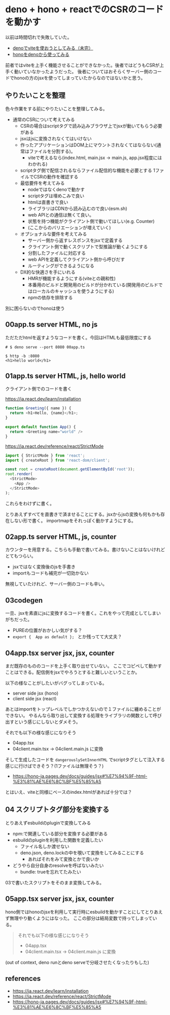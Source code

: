 # deno + hono + reactでのCSRのコードを動かす

以前は時間切れで失敗していた。

- [denoでviteを使おうとしてみる（未完）](https://gist.github.com/podhmo/cb9ac43bf2af99d32112c58c3267276a)
- [honoをdenoから使ってみる](https://gist.github.com/podhmo/b2f68ae38a21485da77cdf152e73a92a)

前者ではviteを上手く機能させることができなかった。後者ではどうもCSRが上手く動いていなかったようだった。
後者についてはおそらくサーバー側のコードでhonoの方のjsxを使ってしまっていたからなのではないかと思う。

## やりたいことを整理

色々作業をする前にやりたいことを整理してみる。

- 通常のCSRについて考えてみる
    - CSRの場合はscriptタグで読み込みブラウザ上でjsxが動いてもらう必要がある
    - jsxはjsに変換されなくてはいけない
    - 作ったアプリケーションはDOM上にマウントされなくてはならない(通常はファイルを分割する)。
        - viteで考えるなら(index.html, main.jsx -> main.js, app.jsx程度にはわかれる)
    - scriptタグ側で配信されるならファイル配信的な機能を必要とする
1ファイルでCSRの動作を確認する
    - 最低要件を考えてみる
        - nodeではなくdenoで動かす
        - scriptタグは埋めこみで良い
        - htmlは直書きで良い
        - ライブラリはCDNから読み込むので良い(esm.sh)
        - web APIとの通信は無くて良い。
        - 状態を持つ機能がクライアント側で動いてほしい(e.g. Counter)
        - (ここからのバリエーションが増えていく)
    - オプショナルな要件を考えてみる
        - サーバー側から返すレスポンスをjsxで定義する
        - クライアント側で動くスクリプトで型推論が動くようにする
        - 分割したファイルに対応する
        - web APIを定義してクライアント側から呼びだす
        - ルーティングができるようになる
    - DX的な快適さを手にいれる
        - HMRが機能するようにする(viteとの親和性)
        - 本番用のビルドと開発用のビルドが分かれている(開発用のビルドではローカルのキャッシュを使うようにする)
        - npmの依存を排除する        
        
別に困らないのでhonoは使う

## 00app.ts server HTML, no js

ただただhtmlを返すようなコードを書く。今回はHTMLも最低限度にする

```console
# $ deno serve --port 8080 00app.ts

$ http -b :8080
<h1>hello world</h1>
```

## 01app.ts server HTML, js, hello world

クライアント側でのコードを書く

https://ja.react.dev/learn/installation

```js
function Greeting({ name }) {
  return <h1>Hello, {name}</h1>;
}

export default function App() {
  return <Greeting name="world" />
}
```

https://ja.react.dev/reference/react/StrictMode

```js
import { StrictMode } from 'react';
import { createRoot } from 'react-dom/client';

const root = createRoot(document.getElementById('root'));
root.render(
  <StrictMode>
    <App />
  </StrictMode>
);
```

これらをわけずに書く。

とりあえずすべてを直書きで済ませることにする。jsxからjsの変換も何もかも存在しない形で書く。
importmapをそれっぽく動かすようにする。

## 02app.ts server HTML, js, counter

カウンターを用意する。こちらも手動で書いてみる。書けないことはないけれどとてもつらい。

- jsxではなく変換後のjsを手書き
- importもコードも補完が一切効かない

無視していたけれど、サーバー側のコードも辛い。

## 03codegen

一旦、jsxを素直にjsに変換するコードを書く。これをやって完成としてしまいがちだった。

- PUREの位置がおかしい気がする？
- `export {  App as default }; ` とか残ってて大丈夫？

## 04app.tsx server jsx, jsx, counter

まだ既存のもののコードを上手く取り出せていない。
ここでコピペして動かすことはできる。配信側をjsxでやろうとすると難しいということか。

以下の様なことがしたいがバグってしまっている。

- server side jsx (hono)
- client side jsx (react)

あとはimportをトップレベルでしかつかえないので１ファイルに纏めることができない。
やるんなら取り出して変換する処理をライブラリの関数として呼び出すという感じにしないとダメそう。

それでも以下の様な感じになりそう

- 04app.tsx
- 04client.main.tsx -> 04client.main.js に変換

そして生成したコードを `dangerouslySetInnerHTML` でscriptタグとして注入する感じに行けばできそう？(1ファイルは無理そう？)

- https://hono-ja.pages.dev/docs/guides/jsx#%E7%94%9F-html-%E3%81%AE%E6%8C%BF%E5%85%A5

とはいえ、viteと同様にベースのindex.htmlがあれば十分では？

## 04 スクリプトタグ部分を変換する

とりあえずesbuildのpluginで変換してみる

- npm:で関連している部分を変換する必要がある
- esbuildのpluginを利用した関数を定義したい
    - ファイル名しか渡せない
    - deno.json, deno.lockの中を覗いて変換をしてみることにする
        - あればそれをみて変換とかで良いか
- どうやら自分自身のresolveを呼ばないみたい
    - bundle: trueを忘れてたみたい

03で書いたスクリプトをそのまま変換してみる。

## 05app.tsx server jsx, jsx, counter

hono側ではhonoのjsxを利用して実行時にesbuildを動かすことにしてとりあえず無理やり動くようにはなった。
ここの部分は結局変数で持ってしまっている。

> それでも以下の様な感じになりそう
> 
> - 04app.tsx
> - 04client.main.tsx -> 04client.main.js に変換

(out of context, deno runとdeno serveで分岐させたくなったりもした)

## references

- https://ja.react.dev/learn/installation
- https://ja.react.dev/reference/react/StrictMode
- https://hono-ja.pages.dev/docs/guides/jsx#%E7%94%9F-html-%E3%81%AE%E6%8C%BF%E5%85%A5

